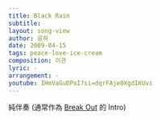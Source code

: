 ```yaml
---
title: Black Rain
subtitle:
layout: song-view
author: 윤하
date: 2009-04-15
tags: peace-love-ice-cream
composition: 이관
lyric: -
arrangement: -
youtube: IHmVaGuDPoI?si=dqrFAje0XgdIKUvi
---
```


純伴奏 (通常作為 [Break Out](/peace-love-ice-cream/break-out/) 的 Intro)

